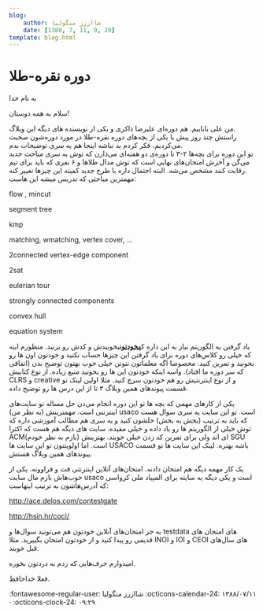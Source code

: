 ```yaml
---
blog:
    author: شااززز منگولیا
    date: [1388, 7, 11, 9, 29]
template: blog.html
---
```

# دوره نقره-طلا

<div class="cnt">
<p>به نام خدا</p>
<p>سلام به همه دوستان!</p>
<p>من علی باباییم. هم دوره‌ای علیرضا ذاکری و یکی از نویسنده ‌های دیگه این وبلاگ.<br/>راستش چند روز پیش با یکی از بچه‌های دوره نقره-طلا در مورد دوره‌شون صحبت می‌کردیم، فکر کردم بد نباشه اینجا هم یه سری توضیحات بدم.<br/>تو این دوره برای بچه‌ها ۲-۳ تا دوره‌ی دو هفته‌ای می‌ذارن که توش یه سری مباحث جدید می‌گن و آخرش امتحان‌های نهایی است که توش مدال طلاها و ۶ نفری که باید برای تیم رقابت کنند مشخص می‌شه. البته احتمال داره با طرح جدید کمیته این چیزها تغییر کنه.<br/>مهمترین مباحثی که تدریس میشه این هاست:</p>
<p></p>
<p>flow , mincut</p>
<p>segment tree</p>
<p>kmp</p>
<p>matching, wmatching, vertex cover, ...</p>
<p>2connected vertex-edge component</p>
<p>2sat</p>
<p>eulerian tour</p>
<p>strongly connected components</p>
<p>convex hull</p>
<p>equation system</p>
<p>یاد گرفتن یه الگوریتم نیاز به این داره که<u><strong>خودتون</strong></u>بخونیدش و کدش رو بزنید. منظورم اینه که خیلی رو کلاس‌های دوره برای یاد گرفتن این چیزها حساب نکنید و خودتون اون ها رو بخونید و تمرین کنید. مخصوصا اگه معلماتون نتونن خیلی خوب بهتون توضیح بدن (اتفاقی که سر دوره ما افتاد). واسه اینکه خودتون این ها رو بخونید منبع زیاده. از نوع کتابیش CLRS و creative و از نوع اینترنتیش رو هم خودتون سرچ کنید. مثلا اولین لینک تو قسمت پیوندهای همین وبلاگ ۳ تا از این درس ها رو توضیح داده.</p>
<p>یکی از کارهای مهمی که بچه ها تو این دوره انجام می‌دن حل مساله‌ تو سایت‌های اینترنتی است. مهمترینش (به نظر من) usaco است. تو این سایت یه سری سوال هست که باید به ترتیب (بخش به بخش) حلشون کنید و یه سری هم مطالب آموزشی داره که توش خیلی از الگوریتم ها رو یاد داده و خیلی مفیده. سایت های دیگه هم هست که اکثرا ACMای اند ولی برای تمرین کد زدن خیلی خوبند. بهترینش (بازم به نظر خودم) SGU است. اما اولویتتون تو این سایت ها USACO باشه بهتره. لینک این سایت ها تو قسمت پیوندهای همین وبلاگ هستش.</p>
<p>یک کار مهمه دیگه هم امتحان دادنه. امتحان‌های آنلاین اینترنتی فت و فراوونه. یکی از خوب‌هاش بازم مال سایت usaco است و یکی دیگه یه سایته برای المپیاد ملی کرواسی که آدرس‌هاشون به ترتیب اینهاست:</p>
<p><a href="http://ace.delos.com/contestgate" target="_blank" title="http://ace.delos.com/contestgate">http://ace.delos.com/contestgate</a></p>
<p><a href="http://hsin.hr/coci/">http://hsin.hr/coci/</a></p>
<p>به جز امتحان‌های آنلاین خودتون هم می‌تونید سوال‌ها و testdata های امتحان های قدیمی رو پیدا کنید و از خودتون امتحان بگییرید. مثلا INOI و IOI و CEOI های سال‌های قبل خوبند.</p>
<p>امیدوارم حرف‌هایی که زدم به دردتون بخوره.</p>
<p>فعلا خداحافظ.</p>
</div>

<div class="blog-info" markdown>
<span class="blog-author">
:fontawesome-regular-user: شااززز منگولیا
</span>
<span class="blog-date">
:octicons-calendar-24: ۱۳۸۸/۰۷/۱۱ · :octicons-clock-24: ۰۹:۲۹
</span>
</div>

